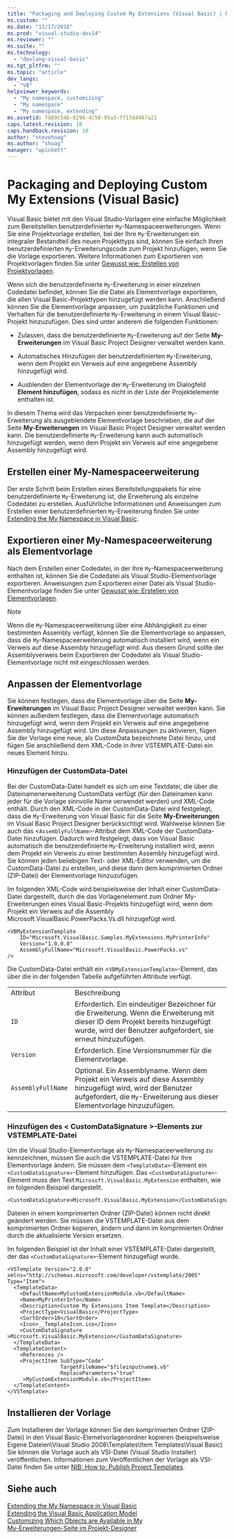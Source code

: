 ```yaml
---
title: "Packaging and Deploying Custom My Extensions (Visual Basic) | Microsoft Docs"
ms.custom: ""
ms.date: "11/17/2016"
ms.prod: "visual-studio-dev14"
ms.reviewer: ""
ms.suite: ""
ms.technology: 
  - "devlang-visual-basic"
ms.tgt_pltfrm: ""
ms.topic: "article"
dev_langs: 
  - "VB"
helpviewer_keywords: 
  - "My namespace, customizing"
  - "My namespace"
  - "My namespace, extending"
ms.assetid: fd89c54b-0290-4c50-95a3-ff17d4487a21
caps.latest.revision: 10
caps.handback.revision: 10
author: "stevehoag"
ms.author: "shoag"
manager: "wpickett"
---
```

# Packaging and Deploying Custom My Extensions (Visual Basic)
Visual Basic bietet mit den Visual Studio\-Vorlagen eine einfache Möglichkeit zum Bereitstellen benutzerdefinierter `My`\-Namespaceerweiterungen.  Wenn Sie eine Projektvorlage erstellen, bei der Ihre `My`\-Erweiterungen ein integraler Bestandteil des neuen Projekttyps sind, können Sie einfach Ihren benutzerdefinierten `My`\-Erweiterungscode zum Projekt hinzufügen, wenn Sie die Vorlage exportieren.  Weitere Informationen zum Exportieren von Projektvorlagen finden Sie unter [Gewusst wie: Erstellen von Projektvorlagen](../Topic/How%20to:%20Create%20Project%20Templates.md).  
  
 Wenn sich die benutzerdefinierte `My`\-Erweiterung in einer einzelnen Codedatei befindet, können Sie die Datei als Elementvorlage exportieren, die allen Visual Basic\-Projekttypen hinzugefügt werden kann.  Anschließend können Sie die Elementvorlage anpassen, um zusätzliche Funktionen und Verhalten für die benutzerdefinierte `My`\-Erweiterung in einem Visual Basic\-Projekt hinzuzufügen.  Dies sind unter anderem die folgenden Funktionen:  
  
-   Zulassen, dass die benutzerdefinierte `My`\-Erweiterung auf der Seite **My\-Erweiterungen** im Visual Basic Project Designer verwaltet werden kann.  
  
-   Automatisches Hinzufügen der benutzerdefinierten `My`\-Erweiterung, wenn dem Projekt ein Verweis auf eine angegebene Assembly hinzugefügt wird.  
  
-   Ausblenden der Elementvorlage der `My`\-Erweiterung im Dialogfeld **Element hinzufügen**, sodass es nicht in der Liste der Projektelemente enthalten ist.  
  
 In diesem Thema wird das Verpacken einer benutzerdefinierte `My`\-Erweiterung als ausgeblendete Elementvorlage beschrieben, die auf der Seite **My\-Erweiterungen** im Visual Basic Project Designer verwaltet werden kann.  Die benutzerdefinierte `My`\-Erweiterung kann auch automatisch hinzugefügt werden, wenn dem Projekt ein Verweis auf eine angegebene Assembly hinzugefügt wird.  
  
## Erstellen einer My\-Namespaceerweiterung  
 Der erste Schritt beim Erstellen eines Bereitstellungspakets für eine benutzerdefinierte `My`\-Erweiterung ist, die Erweiterung als einzelne Codedatei zu erstellen.  Ausführliche Informationen und Anweisungen zum Erstellen einer benutzerdefinierten `My`\-Erweiterung finden Sie unter [Extending the My Namespace in Visual Basic](../../../visual-basic/developing-apps/customizing-extending-my/extending-the-my-namespace.md).  
  
## Exportieren einer My\-Namespaceerweiterung als Elementvorlage  
 Nach dem Erstellen einer Codedatei, in der Ihre `My`\-Namespaceerweiterung enthalten ist, können Sie die Codedatei als Visual Studio\-Elementvorlage exportieren.  Anweisungen zum Exportieren einer Datei als Visual Studio\-Elementvorlage finden Sie unter [Gewusst wie: Erstellen von Elementvorlagen](../Topic/How%20to:%20Create%20Item%20Templates.md).  
  
> [!NOTE]
>  Wenn die `My`\-Namespaceerweiterung über eine Abhängigkeit zu einer bestimmten Assembly verfügt, können Sie die Elementvorlage so anpassen, dass die `My`\-Namespaceerweiterung automatisch installiert wird, wenn ein Verweis auf diese Assembly hinzugefügt wird.  Aus diesem Grund sollte der Assemblyverweis beim Exportieren der Codedatei als Visual Studio\-Elementvorlage nicht mit eingeschlossen werden.  
  
## Anpassen der Elementvorlage  
 Sie können festlegen, dass die Elementvorlage über die Seite **My\-Erweiterungen** im Visual Basic Project Designer verwaltet werden kann.  Sie können außerdem festlegen, dass die Elementvorlage automatisch hinzugefügt wird, wenn dem Projekt ein Verweis auf eine angegebene Assembly hinzugefügt wird.  Um diese Anpassungen zu aktivieren, fügen Sie der Vorlage eine neue, als CustomData bezeichnete Datei hinzu, und fügen Sie anschließend dem XML\-Code in ihrer VSTEMPLATE\-Datei ein neues Element hinzu.  
  
### Hinzufügen der CustomData\-Datei  
 Bei der CustomData\-Datei handelt es sich um eine Textdatei, die über die Dateinamenerweiterung CustomData verfügt \(für den Dateinamen kann jeder für die Vorlage sinnvolle Name verwendet werden\) und XML\-Code enthält.  Durch den XML\-Code in der CustomData\-Datei wird festgelegt, dass die `My`\-Erweiterung von Visual Basic für die Seite **My\-Erweiterungen** im Visual Basic Project Designer berücksichtigt wird.  Wahlweise können Sie auch das \<`AssemblyFullName>`\-Attribut dem XML\-Code der CustomData\-Datei hinzufügen.  Dadurch wird festgelegt, dass von Visual Basic automatisch die benutzerdefinierte `My`\-Erweiterung installiert wird, wenn dem Projekt ein Verweis zu einer bestimmten Assembly hinzugefügt wird.  Sie können jeden beliebigen Text\- oder XML\-Editor verwenden, um die CustomData\-Datei zu erstellen, und diese dann dem komprimierten Ordner \(ZIP\-Datei\) der Elementvorlage hinzuzufügen.  
  
 Im folgenden XML\-Code wird beispielsweise der Inhalt einer CustomData\-Datei dargestellt, durch die das Vorlagenelement zum Ordner My\-Erweiterungen eines Visual Basic\-Projekts hinzugefügt wird, wenn dem Projekt ein Verweis auf die Assembly Microsoft.VisualBasic.PowerPacks.Vs.dll hinzugefügt wird.  
  
```  
<VBMyExtensionTemplate   
    ID="Microsoft.VisualBasic.Samples.MyExtensions.MyPrinterInfo"   
    Version="1.0.0.0"  
    AssemblyFullName="Microsoft.VisualBasic.PowerPacks.vs"  
/>  
```  
  
 Die CustomData\-Datei enthält ein \<`VBMyExtensionTemplate>`\-Element, das über die in der folgenden Tabelle aufgeführten Attribute verfügt.  
  
|||  
|-|-|  
|Attribut|Beschreibung|  
|`ID`|Erforderlich.  Ein eindeutiger Bezeichner für die Erweiterung.  Wenn die Erweiterung mit dieser ID dem Projekt bereits hinzugefügt wurde, wird der Benutzer aufgefordert, sie erneut hinzuzufügen.|  
|`Version`|Erforderlich.  Eine Versionsnummer für die Elementvorlage.|  
|`AssemblyFullName`|Optional.  Ein Assemblyname.  Wenn dem Projekt ein Verweis auf diese Assembly hinzugefügt wird, wird der Benutzer aufgefordert, die `My`\-Erweiterung aus dieser Elementvorlage hinzuzufügen.|  
  
### Hinzufügen des \< CustomDataSignature \>\-Elements zur VSTEMPLATE\-Datei  
 Um die Visual Studio\-Elementvorlage als `My`\-Namespaceerweiterung zu kennzeichnen, müssen Sie auch die VSTEMPLATE\-Datei für Ihre Elementvorlage ändern.  Sie müssen dem `<TemplateData>`\-Element ein `<CustomDataSignature>`\-Element hinzufügen.  Das `<CustomDataSignature>`\-Element muss den Text `Microsoft.VisualBasic.MyExtension` enthalten, wie im folgenden Beispiel dargestellt.  
  
```  
<CustomDataSignature>Microsoft.VisualBasic.MyExtension</CustomDataSignature>  
```  
  
 Dateien in einem komprimierten Ordner \(ZIP\-Datei\) können nicht direkt geändert werden.  Sie müssen die VSTEMPLATE\-Datei aus dem komprimierten Ordner kopieren, ändern und dann im komprimierten Ordner durch die aktualisierte Version ersetzen.  
  
 Im folgenden Beispiel ist der Inhalt einer VSTEMPLATE\-Datei dargestellt, der das `<CustomDataSignature>`\-Element hinzugefügt wurde.  
  
```  
<VSTemplate Version="2.0.0" xmlns="http://schemas.microsoft.com/developer/vstemplate/2005" Type="Item">  
  <TemplateData>  
    <DefaultName>MyCustomExtensionModule.vb</DefaultName>  
    <Name>MyPrinterInfo</Name>  
    <Description>Custom My Extensions Item Template</Description>  
    <ProjectType>VisualBasic</ProjectType>  
    <SortOrder>10</SortOrder>  
    <Icon>__TemplateIcon.ico</Icon>  
    <CustomDataSignature       >Microsoft.VisualBasic.MyExtension</CustomDataSignature>  
  </TemplateData>  
  <TemplateContent>  
    <References />  
    <ProjectItem SubType="Code"   
                 TargetFileName="$fileinputname$.vb"  
                 ReplaceParameters="true"  
     >MyCustomExtensionModule.vb</ProjectItem>  
  </TemplateContent>  
</VSTemplate>  
```  
  
## Installieren der Vorlage  
 Zum Installieren der Vorlage können Sie den komprimierten Ordner \(ZIP\-Datei\) in den Visual Basic\-Elemetvorlagenordner kopieren \(beispielsweise Eigene Dateien\\Visual Studio 2008\\Templates\\Item Templates\\Visual Basic\)  Sie können die Vorlage auch als VSI\-Datei \(Visual Studio Installer\) veröffentlichen.  Informationen zum Veröffentlichen der Vorlage als VSI\-Datei finden Sie unter [NIB: How to: Publish Project Templates](http://msdn.microsoft.com/de-de/b9087f58-64e9-4767-bf54-e3bf40d63b20).  
  
## Siehe auch  
 [Extending the My Namespace in Visual Basic](../../../visual-basic/developing-apps/customizing-extending-my/extending-the-my-namespace.md)   
 [Extending the Visual Basic Application Model](../../../visual-basic/developing-apps/customizing-extending-my/extending-the-visual-basic-application-model.md)   
 [Customizing Which Objects are Available in My](../../../visual-basic/developing-apps/customizing-extending-my/customizing-which-objects-are-available-in-my.md)   
 [My\-Erweiterungen\-Seite im Projekt\-Designer](/visual-studio/ide/reference/my-extensions-page-project-designer-visual-basic)